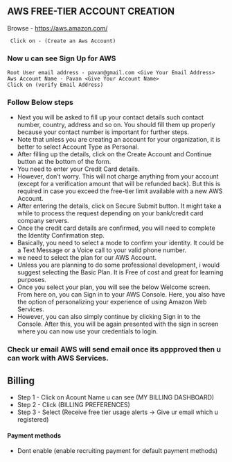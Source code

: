 ## AWS FREE-TIER ACCOUNT CREATION 

Browse -  https://aws.amazon.com/

```
 Click on - (Create an Aws Account)
```
### Now u can see Sign Up for AWS

```
Root User email address - pavan@gmail.com <Give Your Email Address>
Aws Account Name - Pavan <Give Your Account Name>
Click on (verify Email Address)
```

### Follow Below steps 

- Next you will be asked to fill up your contact details such contact number, country, address and so on. You should fill them up properly because your contact number is important for further steps.
- Note that unless you are creating an account for your organization, it is better to select Account Type as Personal.
- After filling up the details, click on the Create Account and Continue button at the bottom of the form.
- You need to enter your Credit Card details.
- However, don’t worry. This will not charge anything from your account (except for a verification amount that will be refunded back). But this is required in case you exceed the free-tier limit available with a new AWS Account.
- After entering the details, click on Secure Submit button. It might take a while to process the request depending on your bank/credit card company servers.
- Once the credit card details are confirmed, you will need to complete the Identity Confirmation step.
- Basically, you need to select a mode to confirm your identity. It could be a Text Message or a Voice call to your valid phone number.
- we need to select the plan for our AWS Account.
- Unless you are planning to do some professional development, i would suggest selecting the Basic Plan. It is Free of cost and great for learning purposes.
- Once you select your plan, you will see the below Welcome screen. From here on, you can Sign in to your AWS Console. Here, you also have the option of personalizing your experience of using Amazon Web Services.
- However, you can also simply continue by clicking Sign in to the Console. After this, you will be again presented with the sign in screen where you can now use your credentials to login.
### Check ur email AWS will send email once its appproved then u can work with AWS Services.


## Billing

- Step 1 -  Click on Acount Name u can see (MY BILLING DASHBOARD)
- Step 2 -  Click (BILLING PREFERENCES)
- Step 3 - Select (Receive free tier usage alerts -> Give ur email which u registered)

#### Payment methods
- Dont enable (enable recruiting payment for default payment methods)


